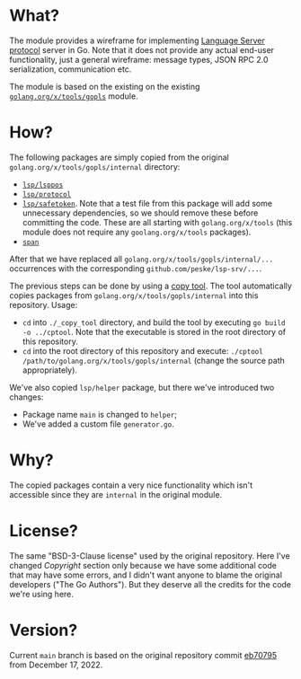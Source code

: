 # What?

The module provides a wireframe for implementing [Language Server protocol](https://langserver.org/) server in Go. Note
that it does not provide any actual end-user functionality, just a general wireframe: message types, JSON RPC 2.0
serialization, communication etc.

The module is based on the existing on the existing
[`golang.org/x/tools/gopls`](https://github.com/golang/tools/tree/master/gopls) module.

# How?

The following packages are simply copied from the original `golang.org/x/tools/gopls/internal` directory:

- [`lsp/lsppos`](./lsp/lsppos)
- [`lsp/protocol`](./lsp/protocol)
- [`lsp/safetoken`](./lsp/safetoken). Note that a test file from this package will add some unnecessary dependencies, so
  we should remove these before committing the code. These are all starting with `golang.org/x/tools` (this module does
  not require any `goolang.org/x/tools` packages).
- [`span`](./span)

After that we have replaced all `golang.org/x/tools/gopls/internal/...` occurrences with the corresponding
`github.com/peske/lsp-srv/...`.

The previous steps can be done by using a [copy tool](./_copy_tool). The tool automatically copies packages from
`golang.org/x/tools/gopls/internal` into this repository. Usage:

- `cd` into `./_copy_tool` directory, and build the tool by executing `go build -o ../cptool`. Note that the executable
  is stored in the root directory of this repository.
- `cd` into the root directory of this repository and execute: `./cptool /path/to/golang.org/x/tools/gopls/internal`
  (change the source path appropriately).

We've also copied `lsp/helper` package, but there we've introduced two changes:

- Package name `main` is changed to `helper`;
- We've added a custom file `generator.go`.

# Why?

The copied packages contain a very nice functionality which isn't accessible since they are `internal` in the original
module.

# License?

The same "BSD-3-Clause license" used by the original repository. Here I've changed _Copyright_ section only because we
have some additional code that may have some errors, and I didn't want anyone to blame the original developers ("The Go
Authors"). But they deserve all the credits for the code we're using here.

# Version?

Current `main` branch is based on the original repository commit
[eb70795](https://github.com/golang/tools/commit/eb70795aaccb8e6c9615c88085ef3414ba04b8c9) from December 17, 2022.
